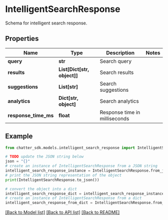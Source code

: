 # IntelligentSearchResponse

Schema for intelligent search response.

## Properties

Name | Type | Description | Notes
------------ | ------------- | ------------- | -------------
**query** | **str** | Search query | 
**results** | **List[Dict[str, object]]** | Search results | 
**suggestions** | **List[str]** | Search suggestions | 
**analytics** | **Dict[str, object]** | Search analytics | 
**response_time_ms** | **float** | Response time in milliseconds | 

## Example

```python
from chatter_sdk.models.intelligent_search_response import IntelligentSearchResponse

# TODO update the JSON string below
json = "{}"
# create an instance of IntelligentSearchResponse from a JSON string
intelligent_search_response_instance = IntelligentSearchResponse.from_json(json)
# print the JSON string representation of the object
print(IntelligentSearchResponse.to_json())

# convert the object into a dict
intelligent_search_response_dict = intelligent_search_response_instance.to_dict()
# create an instance of IntelligentSearchResponse from a dict
intelligent_search_response_from_dict = IntelligentSearchResponse.from_dict(intelligent_search_response_dict)
```
[[Back to Model list]](../README.md#documentation-for-models) [[Back to API list]](../README.md#documentation-for-api-endpoints) [[Back to README]](../README.md)


